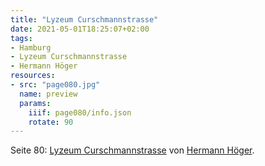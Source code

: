 ```yaml
---
title: "Lyzeum Curschmannstrasse"
date: 2021-05-01T18:25:07+02:00
tags:
- Hamburg
- Lyzeum Curschmannstrasse
- Hermann Höger
resources:
- src: "page080.jpg"
  name: preview
  params:
    iiif: page080/info.json
    rotate: 90
---
```


Seite 80: [Lyzeum Curschmannstrasse](/tags/Lyzeum-Curschmannstrasse) von [Hermann Höger](/tags/Hermann-Höger).
